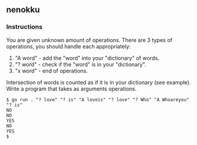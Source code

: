 ## nenokku

### Instructions

You are given unknown amount of operations. There are 3 types of operations, you should handle each appropriately:

1. "A word" - add the "word" into your "dictionary" of words.
2. "? word" - check if the "word" is in your "dictionary".
3. "x word" - end of operations.

Intersection of words is counted as if it is in your dictionary (see example).
Write a program that takes as arguments operations.

```console
$ go run . "? love" "? is" "A loveis" "? love" "? Who" "A Whoareyou" "? is"
NO
NO
YES
NO
YES
$
```
